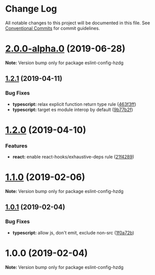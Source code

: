 # Change Log

All notable changes to this project will be documented in this file.
See [Conventional Commits](https://conventionalcommits.org) for commit guidelines.

# [2.0.0-alpha.0](https://github.com/hzdg/linter-configs/compare/eslint-config-hzdg@1.2.1...eslint-config-hzdg@2.0.0-alpha.0) (2019-06-28)

**Note:** Version bump only for package eslint-config-hzdg





## [1.2.1](https://github.com/hzdg/linter-configs/compare/eslint-config-hzdg@1.2.0...eslint-config-hzdg@1.2.1) (2019-04-11)


### Bug Fixes

* **typescript:** relax explicit function return type rule ([463f3ff](https://github.com/hzdg/linter-configs/commit/463f3ff))
* **typescript:** target es module interop by default ([9b77b2f](https://github.com/hzdg/linter-configs/commit/9b77b2f))





# [1.2.0](https://github.com/hzdg/linter-configs/compare/eslint-config-hzdg@1.1.0...eslint-config-hzdg@1.2.0) (2019-04-10)


### Features

* **react:** enable react-hooks/exhaustive-deps rule ([21f4289](https://github.com/hzdg/linter-configs/commit/21f4289))





# [1.1.0](https://github.com/hzdg/linter-configs/compare/eslint-config-hzdg@1.0.1...eslint-config-hzdg@1.1.0) (2019-02-06)

**Note:** Version bump only for package eslint-config-hzdg





## [1.0.1](https://github.com/hzdg/linter-configs/compare/eslint-config-hzdg@1.0.0...eslint-config-hzdg@1.0.1) (2019-02-04)


### Bug Fixes

* **typescript:** allow js, don't emit, exclude non-src ([1f0a72b](https://github.com/hzdg/linter-configs/commit/1f0a72b))





# 1.0.0 (2019-02-04)

**Note:** Version bump only for package eslint-config-hzdg
